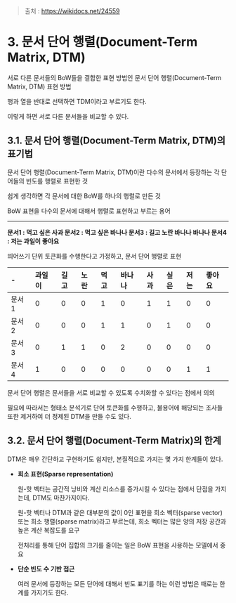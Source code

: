> 출처 : https://wikidocs.net/24559



# 3. 문서 단어 행렬(Document-Term Matrix, DTM)

서로 다른 문서들의 BoW들을 결합한 표현 방법인 문서 단어 행렬(Document-Term Matrix, DTM) 표현 방법

행과 열을 반대로 선택하면 TDM이라고 부르기도 한다.

이렇게 하면 서로 다른 문서들을 비교할 수 있다.



## 3.1. 문서 단어 행렬(Document-Term Matrix, DTM)의 표기법

문서 단어 행렬(Document-Term Matrix, DTM)이란 다수의 문서에서 등장하는 각 단어들의 빈도를 행렬로 표현한 것

쉽게 생각하면 각 문서에 대한 BoW를 하나의 행렬로 만든 것

BoW 표현을 다수의 문서에 대해서 행렬로 표현하고 부르는 용어

---

**문서1 : 먹고 싶은 사과
문서2 : 먹고 싶은 바나나
문서3 : 길고 노란 바나나 바나나
문서4 : 저는 과일이 좋아요**

띄어쓰기 단위 토큰화를 수행한다고 가정하고, 문서 단어 행렬로 표현

| -     | 과일이 | 길고 | 노란 | 먹고 | 바나나 | 사과 | 싶은 | 저는 | 좋아요 |
| :---- | :----- | :--- | :--- | :--- | :----- | :--- | :--- | :--- | :----- |
| 문서1 | 0      | 0    | 0    | 1    | 0      | 1    | 1    | 0    | 0      |
| 문서2 | 0      | 0    | 0    | 1    | 1      | 0    | 1    | 0    | 0      |
| 문서3 | 0      | 1    | 1    | 0    | 2      | 0    | 0    | 0    | 0      |
| 문서4 | 1      | 0    | 0    | 0    | 0      | 0    | 0    | 1    | 1      |

문서 단어 행렬은 문서들을 서로 비교할 수 있도록 수치화할 수 있다는 점에서 의의

필요에 따라서는 형태소 분석기로 단어 토큰화를 수행하고, 불용어에 해당되는 조사들 또한 제거하여 더 정제된 DTM을 만들 수도 있다.



## 3.**2. 문서 단어 행렬(Document-Term Matrix)의 한계**

DTM은 매우 간단하고 구현하기도 쉽지만, 본질적으로 가지는 몇 가지 한계들이 있다.

* **희소 표현(Sparse representation)**

  원-핫 벡터는 공간적 낭비와 계산 리소스를 증가시킬 수 있다는 점에서 단점을 가지는데, DTM도 마찬가지이다.

  원-핫 벡터나 DTM과 같은 대부분의 값이 0인 표현을 희소 벡터(sparse vector) 또는 희소 행렬(sparse matrix)라고 부르는데, 희소 벡터는 많은 양의 저장 공간과 높은 계산 복잡도를 요구

  전처리를 통해 단어 집합의 크기를 줄이는 일은 BoW 표현을 사용하는 모델에서 중요

* **단순 빈도 수 기반 접근**

  여러 문서에 등장하는 모든 단어에 대해서 빈도 표기를 하는 이런 방법은 때로는 한계를 가지기도 한다.

  